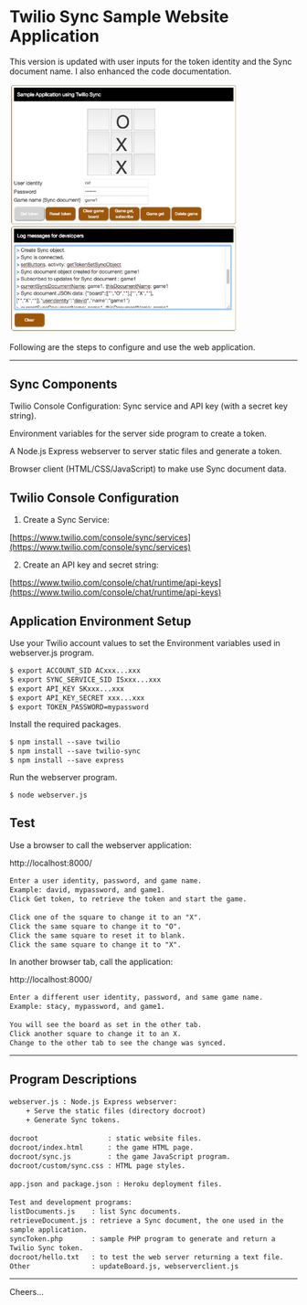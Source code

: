 # Twilio Sync Sample Website Application

This version is updated with user inputs for the token identity and the Sync document name.
I also enhanced the code documentation.

<img src="Tic-Tac-Sync.jpg" width="400"/>

Following are the steps to configure and use the web application.

--------------------------------------------------------------------------------
## Sync Components

Twilio Console Configuration: Sync service and API key (with a secret key string).

Environment variables for the server side program to create a token.

A Node.js Express webserver to server static files and generate a token.

Browser client (HTML/CSS/JavaScript) to make use Sync document data.

## Twilio Console Configuration

1. Create a Sync Service:

[https://www.twilio.com/console/sync/services](https://www.twilio.com/console/sync/services)

2. Create an API key and secret string:

[https://www.twilio.com/console/chat/runtime/api-keys](https://www.twilio.com/console/chat/runtime/api-keys)


## Application Environment Setup

Use your Twilio account values to set the Environment variables used in webserver.js program.
````
$ export ACCOUNT_SID ACxxx...xxx
$ export SYNC_SERVICE_SID ISxxx...xxx
$ export API_KEY SKxxx...xxx
$ export API_KEY_SECRET xxx...xxx
$ export TOKEN_PASSWORD=mypassword
````
Install the required packages.
````
$ npm install --save twilio
$ npm install --save twilio-sync
$ npm install --save express
````
Run the webserver program.
````
$ node webserver.js
````

## Test

Use a browser to call the webserver application:

http://localhost:8000/
````
Enter a user identity, password, and game name.
Example: david, mypassword, and game1.
Click Get token, to retrieve the token and start the game.

Click one of the square to change it to an "X".
Click the same square to change it to "O".
Click the same square to reset it to blank.
Click the same square to change it to "X".
````
In another browser tab, call the application:

http://localhost:8000/
````
Enter a different user identity, password, and same game name.
Example: stacy, mypassword, and game1.

You will see the board as set in the other tab.
Click another square to change it to an X.
Change to the other tab to see the change was synced.
````
--------------------------------------------------------------------------------
## Program Descriptions
````
webserver.js : Node.js Express webserver:
    + Serve the static files (directory docroot)
    + Generate Sync tokens.

docroot                 : static website files.
docroot/index.html      : the game HTML page.
docroot/sync.js         : the game JavaScript program.
docroot/custom/sync.css : HTML page styles.

app.json and package.json : Heroku deployment files.

Test and development programs:
listDocuments.js    : list Sync documents.
retrieveDocument.js : retrieve a Sync document, the one used in the sample application.
syncToken.php       : sample PHP program to generate and return a Twilio Sync token.
docroot/hello.txt   : to test the web server returning a text file.
Other               : updateBoard.js, webserverclient.js
````
--------------------------------------------------------------------------------

Cheers...

